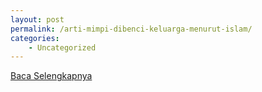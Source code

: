 ```yaml
---
layout: post
permalink: /arti-mimpi-dibenci-keluarga-menurut-islam/
categories:
    - Uncategorized
---
```


[Baca Selengkapnya](/06)